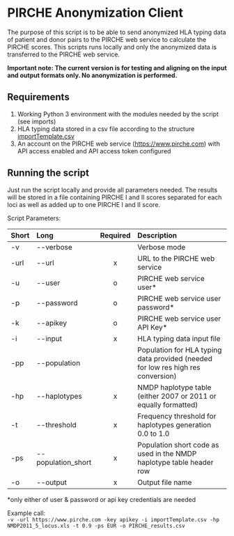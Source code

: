 # PIRCHE Anonymization Client

The purpose of this script is to be able to send anonymized HLA typing data of patient and donor pairs to the PIRCHE web service to calculate the PIRCHE scores. 
This scripts runs locally and only the anonymized data is transferred to the PIRCHE web service.

__Important note: The current version is for testing and aligning on the input and output formats only. No anonymization is performed.__ 

## Requirements
1. Working Python 3 environment with the modules needed by the script (see imports)
2. HLA typing data stored in a csv file according to the structure [importTemplate.csv](importTemplate.csv)
3. An account on the PIRCHE web service (https://www.pirche.com) with API access enabled and API access token configured

## Running the script
Just run the script locally and provide all parameters needed. The results will be stored in a file containing PIRCHE I and II scores separated for each loci as well as added up to one PIRCHE I and II score. 

Script Parameters:

| Short | Long              |Required| Description                                                                               |
|:------|:-------------     |:------:|:-----                                                                                     |
| -v    | --verbose         |        |Verbose mode                                                                               |
| -url  | --url             | x      |URL to the PIRCHE web service                                                              |
| -u    | --user            | o      |PIRCHE web service user*                                                                   |
| -p    | --password        | o      |PIRCHE web service user password*                                                          |
| -k    | --apikey          | o      |PIRCHE web service user API Key*                                                           |
| -i    | --input           | x      |HLA typing data input file                                                                 |
| -pp   | --population      |        |Population for HLA typing data provided (needed for low res high res conversion)           |
| -hp   | --haplotypes      | x      |NMDP haplotype table (either 2007 or 2011 or equally formatted)                            |
| -t    | --threshold       | x      |Frequency threshold for haplotypes generation 0.0 to 1.0                                   |
| -ps   | --population_short| x      |Population short code as used in the NMDP haplotype table header row                       |
| -o    | --output          | x      |Output file name                                                                           |

*only either of user & password or api key credentials are needed

Example call:<br>
`-v -url https://www.pirche.com -key apikey -i importTemplate.csv -hp NMDP2011_5_locus.xls -t 0.9 -ps EUR -o PIRCHE_results.csv`
